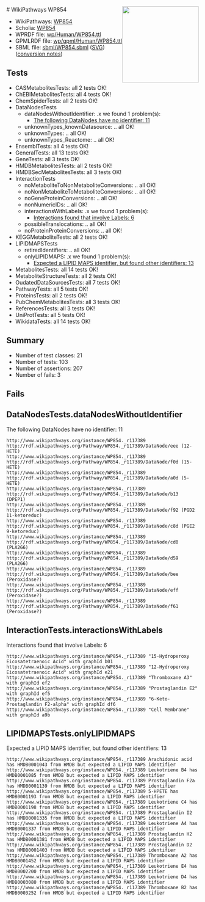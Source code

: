 <img style="float: right; width: 200px" src="../logo.png" />
# WikiPathways WP854

* WikiPathways: [WP854](https://identifiers.org/wikipathways:WP854)
* Scholia: [WP854](https://scholia.toolforge.org/wikipathways/WP854)
* WPRDF file: [wp/Human/WP854.ttl](../wp/Human/WP854.ttl)
* GPMLRDF file: [wp/gpml/Human/WP854.ttl](../wp/gpml/Human/WP854.ttl)
* SBML file: [sbml/WP854.sbml](../sbml/WP854.sbml) ([SVG](../sbml/WP854.svg)) ([conversion notes](../sbml/WP854.txt))

## Tests
* CASMetabolitesTests: all 2 tests OK!
* ChEBIMetabolitesTests: all 4 tests OK!
* ChemSpiderTests: all 2 tests OK!
* DataNodesTests
    * dataNodesWithoutIdentifier: .x we found 1 problem(s):
        * [The following DataNodes have no identifier: 11](#8792c491)
    * unknownTypes_knownDatasource: .. all OK!
    * unknownTypes: .. all OK!
    * unknownTypes_Reactome: .. all OK!
* EnsemblTests: all 4 tests OK!
* GeneralTests: all 13 tests OK!
* GeneTests: all 3 tests OK!
* HMDBMetabolitesTests: all 2 tests OK!
* HMDBSecMetabolitesTests: all 3 tests OK!
* InteractionTests
    * noMetaboliteToNonMetaboliteConversions: .. all OK!
    * noNonMetaboliteToMetaboliteConversions: .. all OK!
    * noGeneProteinConversions: .. all OK!
    * nonNumericIDs: .. all OK!
    * interactionsWithLabels: .x we found 1 problem(s):
        * [Interactions found that involve Labels: 6](#630d267d)
    * possibleTranslocations: .. all OK!
    * noProteinProteinConversions: .. all OK!
* KEGGMetaboliteTests: all 2 tests OK!
* LIPIDMAPSTests
    * retiredIdentifiers: .. all OK!
    * onlyLIPIDMAPS: .x we found 1 problem(s):
        * [Expected a LIPID MAPS identifier, but found other identifiers: 13](#d0bfb67b)
* MetabolitesTests: all 14 tests OK!
* MetaboliteStructureTests: all 2 tests OK!
* OudatedDataSourcesTests: all 7 tests OK!
* PathwayTests: all 5 tests OK!
* ProteinsTests: all 2 tests OK!
* PubChemMetabolitesTests: all 3 tests OK!
* ReferencesTests: all 3 tests OK!
* UniProtTests: all 5 tests OK!
* WikidataTests: all 14 tests OK!


## Summary

* Number of test classes: 21
* Number of tests: 103
* Number of assertions: 207
* Number of fails: 3

## Fails

<a name="8792c491" />

## DataNodesTests.dataNodesWithoutIdentifier

The following DataNodes have no identifier: 11
```
http://www.wikipathways.org/instance/WP854._r117389 http://rdf.wikipathways.org/Pathway/WP854._r117389/DataNode/eee (12-HETE)
http://www.wikipathways.org/instance/WP854._r117389 http://rdf.wikipathways.org/Pathway/WP854._r117389/DataNode/f0d (15-HETE)
http://www.wikipathways.org/instance/WP854._r117389 http://rdf.wikipathways.org/Pathway/WP854._r117389/DataNode/a0d (5-HETE)
http://www.wikipathways.org/instance/WP854._r117389 http://rdf.wikipathways.org/Pathway/WP854._r117389/DataNode/b13 (DPEP1)
http://www.wikipathways.org/instance/WP854._r117389 http://rdf.wikipathways.org/Pathway/WP854._r117389/DataNode/f92 (PGD2 11-ketoreduc)
http://www.wikipathways.org/instance/WP854._r117389 http://rdf.wikipathways.org/Pathway/WP854._r117389/DataNode/c8d (PGE2 9-ketoreduc)
http://www.wikipathways.org/instance/WP854._r117389 http://rdf.wikipathways.org/Pathway/WP854._r117389/DataNode/cd0 (PLA2G6)
http://www.wikipathways.org/instance/WP854._r117389 http://rdf.wikipathways.org/Pathway/WP854._r117389/DataNode/d59 (PLA2G6)
http://www.wikipathways.org/instance/WP854._r117389 http://rdf.wikipathways.org/Pathway/WP854._r117389/DataNode/bee (Peroxidase?)
http://www.wikipathways.org/instance/WP854._r117389 http://rdf.wikipathways.org/Pathway/WP854._r117389/DataNode/eff (Peroxidase?)
http://www.wikipathways.org/instance/WP854._r117389 http://rdf.wikipathways.org/Pathway/WP854._r117389/DataNode/f61 (Peroxidase?)
```

<a name="630d267d" />

## InteractionTests.interactionsWithLabels

Interactions found that involve Labels: 6
```
http://www.wikipathways.org/instance/WP854._r117389 "15-Hydroperoxy Eicosatetraenoic Acid" with graphId b01
http://www.wikipathways.org/instance/WP854._r117389 "12-Hydroperoxy Eicosatetraenoic Acid" with graphId e21
http://www.wikipathways.org/instance/WP854._r117389 "Thromboxane A3" with graphId ef2
http://www.wikipathways.org/instance/WP854._r117389 "Prostaglandin E2" with graphId ef5
http://www.wikipathways.org/instance/WP854._r117389 "6-Keto-Prostaglandin F2-alpha" with graphId df6
http://www.wikipathways.org/instance/WP854._r117389 "Cell Membrane" with graphId a9b
```

<a name="d0bfb67b" />

## LIPIDMAPSTests.onlyLIPIDMAPS

Expected a LIPID MAPS identifier, but found other identifiers: 13
```
http://www.wikipathways.org/instance/WP854._r117389 Arachidonic acid has HMDB0001043 from HMDB but expected a LIPID MAPS identifier
http://www.wikipathways.org/instance/WP854._r117389 Leukotriene B4 has HMDB0001085 from HMDB but expected a LIPID MAPS identifier
http://www.wikipathways.org/instance/WP854._r117389 Prostaglandin F2a has HMDB0001139 from HMDB but expected a LIPID MAPS identifier
http://www.wikipathways.org/instance/WP854._r117389 5-HPETE has HMDB0001193 from HMDB but expected a LIPID MAPS identifier
http://www.wikipathways.org/instance/WP854._r117389 Leukotriene C4 has HMDB0001198 from HMDB but expected a LIPID MAPS identifier
http://www.wikipathways.org/instance/WP854._r117389 Prostaglandin I2 has HMDB0001335 from HMDB but expected a LIPID MAPS identifier
http://www.wikipathways.org/instance/WP854._r117389 Leukotriene A4 has HMDB0001337 from HMDB but expected a LIPID MAPS identifier
http://www.wikipathways.org/instance/WP854._r117389 Prostaglandin H2 has HMDB0001381 from HMDB but expected a LIPID MAPS identifier
http://www.wikipathways.org/instance/WP854._r117389 Prostaglandin D2 has HMDB0001403 from HMDB but expected a LIPID MAPS identifier
http://www.wikipathways.org/instance/WP854._r117389 Thromboxane A2 has HMDB0001452 from HMDB but expected a LIPID MAPS identifier
http://www.wikipathways.org/instance/WP854._r117389 Leukotriene E4 has HMDB0002200 from HMDB but expected a LIPID MAPS identifier
http://www.wikipathways.org/instance/WP854._r117389 Leukotriene D4 has HMDB0003080 from HMDB but expected a LIPID MAPS identifier
http://www.wikipathways.org/instance/WP854._r117389 Thromboxane B2 has HMDB0003252 from HMDB but expected a LIPID MAPS identifier
```

